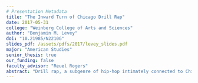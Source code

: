```yaml
---
# Presentation Metadata
title: "The Inward Turn of Chicago Drill Rap"
date: 2017-05-31
college: "Weinberg College of Arts and Sciences"
author: "Benjamin M. Levey"
doi: "10.21985/N2210G"
slides_pdf: /assets/pdfs/2017/levey_slides.pdf
major: "American Studies"
senior_thesis: true
our_funding: false
faculty_advisor: "Reuel Rogers"
abstract: "Drill rap, a subgenre of hip-hop intimately connected to Chicago street life and brought into the nation’s musical mainstream by Chicago rapper Chief Keef, sounds and means differently than traditional forms of hip-hop. Unlike most hip hop, drill is outwardly unconcerned with mobility. This project explores drill’s departure from hip-hop’s traditional aesthetics and messaging, considering what about Chicago gave rise to this departure, the extent to which the departure categorizes the subgenre, and what the departure says about the counter-public of young people that create and consume drill rap in the city. This project is highly interdisciplinary: the contextualization of the departure relies on history and urban studies; the consideration of the extent of the departure incorporates content analysis and literary studies; the discussion of the significance of drill turns to cultural studies and political science. My research suggests that a sense of hyper-containment underlies drill’s non-engagement with mobility, or what I deem the subgenre’s inward turn. This hyper-containment, I determine, resulted from the fallout of the demolition of the city’s high-rise housing projects (part of the Chicago Housing Authority’s Plan for Transformation) and the gang fragmentation that followed the prosecution of many of Chicago’s gang leaders in the 1990s. I then conclude that this hyper-containment should inform policy in Chicago, particularly policy that relates to young people on the city’s South and West sides, and call for further research into drill, what I believe to be a tremendously significant yet under-researched cultural form."
---
```

<script async class="speakerdeck-embed" data-id="7d989a8c68144d7aa03d8682616343e2" data-ratio="1.33333333333333" src="//speakerdeck.com/assets/embed.js"></script>
